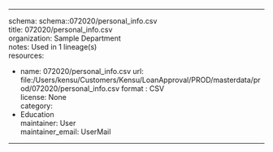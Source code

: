 


---  
schema: schema::072020/personal_info.csv  
title: 072020/personal_info.csv  
organization: Sample Department  
notes: Used in 1 lineage(s)  
resources:  
  - name: 072020/personal_info.csv 
    url: file:/Users/kensu/Customers/Kensu/LoanApproval/PROD/masterdata/prod/072020/personal_info.csv 
    format : CSV  
license: None  
category:
  - Education  
maintainer: User  
maintainer_email: UserMail  
---